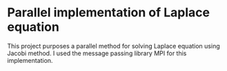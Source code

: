 # Parallel implementation of Laplace equation

This project purposes a parallel method for solving Laplace equation using Jacobi method. 
I used the message passing library MPI for this implementation.
